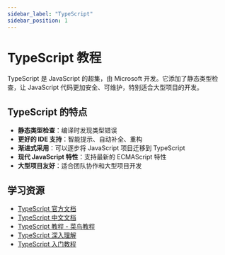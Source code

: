 ```yaml
---
sidebar_label: "TypeScript"
sidebar_position: 1
---
```


# TypeScript 教程

TypeScript 是 JavaScript 的超集，由 Microsoft 开发。它添加了静态类型检查，让 JavaScript 代码更加安全、可维护，特别适合大型项目的开发。

## TypeScript 的特点

- **静态类型检查**：编译时发现类型错误
- **更好的 IDE 支持**：智能提示、自动补全、重构
- **渐进式采用**：可以逐步将 JavaScript 项目迁移到 TypeScript
- **现代 JavaScript 特性**：支持最新的 ECMAScript 特性
- **大型项目友好**：适合团队协作和大型项目开发

## 学习资源

- [TypeScript 官方文档](https://www.typescriptlang.org/docs/)
- [TypeScript 中文文档](https://www.tslang.cn/)
- [TypeScript 教程 - 菜鸟教程](https://www.runoob.com/typescript/ts-tutorial.html)
- [TypeScript 深入理解](https://jkchao.github.io/typescript-book-chinese/)
- [TypeScript 入门教程](https://ts.xcatliu.com/)